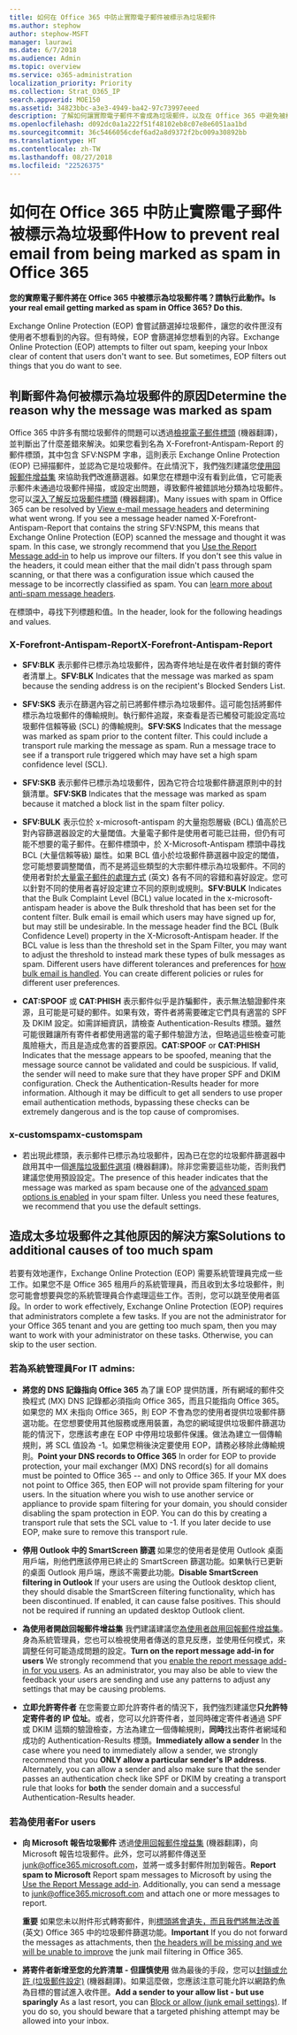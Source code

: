 ```yaml
---
title: 如何在 Office 365 中防止實際電子郵件被標示為垃圾郵件
ms.author: stephow
author: stephow-MSFT
manager: laurawi
ms.date: 6/7/2018
ms.audience: Admin
ms.topic: overview
ms.service: o365-administration
localization_priority: Priority
ms.collection: Strat_O365_IP
search.appverid: MOE150
ms.assetid: 34823bbc-a3e3-4949-ba42-97c73997eeed
description: 了解如何讓實際電子郵件不會成為垃圾郵件，以及在 Office 365 中避免被標示為垃圾郵件。
ms.openlocfilehash: d092dc0a1a222f51f48102eb8c07e8e6051aa1bd
ms.sourcegitcommit: 36c5466056cdef6ad2a8d9372f2bc009a30892bb
ms.translationtype: HT
ms.contentlocale: zh-TW
ms.lasthandoff: 08/27/2018
ms.locfileid: "22526375"
---
```

# <a name="how-to-prevent-real-email-from-being-marked-as-spam-in-office-365"></a><span data-ttu-id="e1892-103">如何在 Office 365 中防止實際電子郵件被標示為垃圾郵件</span><span class="sxs-lookup"><span data-stu-id="e1892-103">How to prevent real email from being marked as spam in Office 365</span></span>

 <span data-ttu-id="e1892-104">**您的實際電子郵件將在 Office 365 中被標示為垃圾郵件嗎？請執行此動作。**</span><span class="sxs-lookup"><span data-stu-id="e1892-104">**Is your real email getting marked as spam in Office 365? Do this.**</span></span>
  
<span data-ttu-id="e1892-p101">Exchange Online Protection (EOP) 會嘗試篩選掉垃圾郵件，讓您的收件匣沒有使用者不想看到的內容。但有時候，EOP 會篩選掉您想看到的內容。</span><span class="sxs-lookup"><span data-stu-id="e1892-p101">Exchange Online Protection (EOP) attempts to filter out spam, keeping your Inbox clear of content that users don't want to see. But sometimes, EOP filters out things that you do want to see.</span></span>
  
## <a name="determine-the-reason-why-the-message-was-marked-as-spam"></a><span data-ttu-id="e1892-107">判斷郵件為何被標示為垃圾郵件的原因</span><span class="sxs-lookup"><span data-stu-id="e1892-107">Determine the reason why the message was marked as spam</span></span>

<span data-ttu-id="e1892-p102">Office 365 中許多有關垃圾郵件的問題可以透過[檢視電子郵件標頭](https://support.office.com/article/cd039382-dc6e-4264-ac74-c048563d212c) (機器翻譯)，並判斷出了什麼差錯來解決。如果您看到名為 X-Forefront-Antispam-Report 的郵件標頭，其中包含 SFV:NSPM 字串，這則表示 Exchange Online Protection (EOP) 已掃描郵件，並認為它是垃圾郵件。在此情況下，我們強烈建議您[使用回報郵件增益集](https://support.office.com/article/b5caa9f1-cdf3-4443-af8c-ff724ea719d2) 來協助我們改進篩選器。如果您在標題中沒有看到此值，它可能表示郵件未通過垃圾郵件掃描，或設定出問題，導致郵件被錯誤地分類為垃圾郵件。您可以[深入了解反垃圾郵件標頭](https://technet.microsoft.com/library/dn205071%28v=exchg.150%29.aspx) (機器翻譯)。</span><span class="sxs-lookup"><span data-stu-id="e1892-p102">Many issues with spam in Office 365 can be resolved by [View e-mail message headers](https://support.office.com/article/cd039382-dc6e-4264-ac74-c048563d212c) and determining what went wrong. If you see a message header named X-Forefront-Antispam-Report that contains the string SFV:NSPM, this means that Exchange Online Protection (EOP) scanned the message and thought it was spam. In this case, we strongly recommend that you [Use the Report Message add-in](https://support.office.com/article/b5caa9f1-cdf3-4443-af8c-ff724ea719d2) to help us improve our filters. If you don't see this value in the headers, it could mean either that the mail didn't pass through spam scanning, or that there was a configuration issue which caused the message to be incorrectly classified as spam. You can [learn more about anti-spam message headers](https://technet.microsoft.com/library/dn205071%28v=exchg.150%29.aspx).</span></span>
  
<span data-ttu-id="e1892-113">在標頭中，尋找下列標題和值。</span><span class="sxs-lookup"><span data-stu-id="e1892-113">In the header, look for the following headings and values.</span></span>
  
### <a name="x-forefront-antispam-report"></a><span data-ttu-id="e1892-114">X-Forefront-Antispam-Report</span><span class="sxs-lookup"><span data-stu-id="e1892-114">X-Forefront-Antispam-Report</span></span>

- <span data-ttu-id="e1892-115">**SFV:BLK** 表示郵件已標示為垃圾郵件，因為寄件地址是在收件者封鎖的寄件者清單上。</span><span class="sxs-lookup"><span data-stu-id="e1892-115">**SFV:BLK** Indicates that the message was marked as spam because the sending address is on the recipient's Blocked Senders List.</span></span> 
    
- <span data-ttu-id="e1892-p103">**SFV:SKS** 表示在篩選內容之前已將郵件標示為垃圾郵件。這可能包括將郵件標示為垃圾郵件的傳輸規則。執行郵件追蹤，來查看是否已觸發可能設定高垃圾郵件信賴等級 (SCL) 的傳輸規則。</span><span class="sxs-lookup"><span data-stu-id="e1892-p103">**SFV:SKS** Indicates that the message was marked as spam prior to the content filter. This could include a transport rule marking the message as spam. Run a message trace to see if a transport rule triggered which may have set a high spam confidence level (SCL).</span></span> 
    
- <span data-ttu-id="e1892-119">**SFV:SKB** 表示郵件已標示為垃圾郵件，因為它符合垃圾郵件篩選原則中的封鎖清單。</span><span class="sxs-lookup"><span data-stu-id="e1892-119">**SFV:SKB** Indicates that the message was marked as spam because it matched a block list in the spam filter policy.</span></span> 
    
- <span data-ttu-id="e1892-p104">**SFV:BULK** 表示位於 x-microsoft-antispam 的大量抱怨層級 (BCL) 值高於已對內容篩選器設定的大量閾值。大量電子郵件是使用者可能已註冊，但仍有可能不想要的電子郵件。在郵件標頭中，於 X-Microsoft-Antispam 標頭中尋找 BCL (大量信賴等級) 屬性。如果 BCL 值小於垃圾郵件篩選器中設定的閾值，您可能想要調整閾值，而不是將這些類型的大宗郵件標示為垃圾郵件。不同的使用者對於[大量電子郵件的處理方式](https://blogs.msdn.microsoft.com/tzink/2014/08/25/different-levels-of-bulk-mail-filtering-in-office-365/) (英文) 各有不同的容錯和喜好設定。您可以針對不同的使用者喜好設定建立不同的原則或規則。</span><span class="sxs-lookup"><span data-stu-id="e1892-p104">**SFV:BULK** Indicates that the Bulk Complaint Level (BCL) value located in the x-microsoft-antispam header is above the Bulk threshold that has been set for the content filter. Bulk email is email which users may have signed up for, but may still be undesirable. In the message header find the BCL (Bulk Confidence Level) property in the X-Microsoft-Antispam header. If the BCL value is less than the threshold set in the Spam Filter, you may want to adjust the threshold to instead mark these types of bulk messages as spam. Different users have different tolerances and preferences for [how bulk email is handled](https://blogs.msdn.microsoft.com/tzink/2014/08/25/different-levels-of-bulk-mail-filtering-in-office-365/). You can create different policies or rules for different user preferences.</span></span>
    
- <span data-ttu-id="e1892-p105">**CAT:SPOOF** 或 **CAT:PHISH** 表示郵件似乎是詐騙郵件，表示無法驗證郵件來源，且可能是可疑的郵件。如果有效，寄件者將需要確定它們具有適當的 SPF 及 DKIM 設定。如需詳細資訊，請檢查 Authentication-Results 標頭。雖然可能很難讓所有寄件者都使用適當的電子郵件驗證方法，但略過這些檢查可能風險極大，而且是造成危害的首要原因。</span><span class="sxs-lookup"><span data-stu-id="e1892-p105">**CAT:SPOOF** or **CAT:PHISH** Indicates that the message appears to be spoofed, meaning that the message source cannot be validated and could be suspicious. If valid, the sender will need to make sure that they have proper SPF and DKIM configuration. Check the Authentication-Results header for more information. Although it may be difficult to get all senders to use proper email authentication methods, bypassing these checks can be extremely dangerous and is the top cause of compromises.</span></span> 
    
### <a name="x-customspam"></a><span data-ttu-id="e1892-130">x-customspam</span><span class="sxs-lookup"><span data-stu-id="e1892-130">x-customspam</span></span>

- <span data-ttu-id="e1892-p106">若出現此標頭，表示郵件已標示為垃圾郵件，因為已在您的垃圾郵件篩選器中啟用其中一個[進階垃圾郵件選項](https://technet.microsoft.com/library/jj200750%28v=exchg.150%29.aspx) (機器翻譯)。除非您需要這些功能，否則我們建議您使用預設設定。</span><span class="sxs-lookup"><span data-stu-id="e1892-p106">The presence of this header indicates that the message was marked as spam because one of the [advanced spam options is enabled](https://technet.microsoft.com/library/jj200750%28v=exchg.150%29.aspx) in your spam filter. Unless you need these features, we recommend that you use the default settings.</span></span> 
    
## <a name="solutions-to-additional-causes-of-too-much-spam"></a><span data-ttu-id="e1892-133">造成太多垃圾郵件之其他原因的解決方案</span><span class="sxs-lookup"><span data-stu-id="e1892-133">Solutions to additional causes of too much spam</span></span>

<span data-ttu-id="e1892-p107">若要有效地運作，Exchange Online Protection (EOP) 需要系統管理員完成一些工作。如果您不是 Office 365 租用戶的系統管理員，而且收到太多垃圾郵件，則您可能會想要與您的系統管理員合作處理這些工作。否則，您可以跳至使用者區段。</span><span class="sxs-lookup"><span data-stu-id="e1892-p107">In order to work effectively, Exchange Online Protection (EOP) requires that administrators complete a few tasks. If you are not the administrator for your Office 365 tenant and you are getting too much spam, then you may want to work with your administrator on these tasks. Otherwise, you can skip to the user section.</span></span>
  
### <a name="for-admins"></a><span data-ttu-id="e1892-137">若為系統管理員</span><span class="sxs-lookup"><span data-stu-id="e1892-137">For IT admins:</span></span>

- <span data-ttu-id="e1892-p108">**將您的 DNS 記錄指向 Office 365** 為了讓 EOP 提供防護，所有網域的郵件交換程式 (MX) DNS 記錄都必須指向 Office 365，而且只能指向 Office 365。如果您的 MX 未指向 Office 365，則 EOP 不會為您的使用者提供垃圾郵件篩選功能。在您想要使用其他服務或應用裝置，為您的網域提供垃圾郵件篩選功能的情況下，您應該考慮在 EOP 中停用垃圾郵件保護。做法為建立一個傳輸規則，將 SCL 值設為 -1。如果您稍後決定要使用 EOP，請務必移除此傳輸規則。</span><span class="sxs-lookup"><span data-stu-id="e1892-p108">**Point your DNS records to Office 365** In order for EOP to provide protection, your mail exchanger (MX) DNS record(s) for all domains must be pointed to Office 365 -- and only to Office 365. If your MX does not point to Office 365, then EOP will not provide spam filtering for your users. In the situation where you wish to use another service or appliance to provide spam filtering for your domain, you should consider disabling the spam protection in EOP. You can do this by creating a transport rule that sets the SCL value to -1. If you later decide to use EOP, make sure to remove this transport rule.</span></span> 
    
- <span data-ttu-id="e1892-p109">**停用 Outlook 中的 SmartScreen 篩選** 如果您的使用者是使用 Outlook 桌面用戶端，則他們應該停用已終止的 SmartScreen 篩選功能。如果執行已更新的桌面 Outlook 用戶端，應該不需要此功能。</span><span class="sxs-lookup"><span data-stu-id="e1892-p109">**Disable SmartScreen filtering in Outlook** If your users are using the Outlook desktop client, they should disable the SmartScreen filtering functionality, which has been discontinued. If enabled, it can cause false positives. This should not be required if running an updated desktop Outlook client.</span></span> 
    
- <span data-ttu-id="e1892-p110">**為使用者開啟回報郵件增益集** 我們建議建議您[為使用者啟用回報郵件增益集](enable-the-report-message-add-in.md)。身為系統管理員，您也可以檢視使用者傳送的意見反應，並使用任何模式，來調整任何可能造成問題的設定。</span><span class="sxs-lookup"><span data-stu-id="e1892-p110">**Turn on the report message add-in for users** We strongly recommend that you [enable the report message add-in for you users](enable-the-report-message-add-in.md). As an administrator, you may also be able to view the feedback your users are sending and use any patterns to adjust any settings that may be causing problems.</span></span>
    
- <span data-ttu-id="e1892-p111">**立即允許寄件者** 在您需要立即允許寄件者的情況下，我們強烈建議您**只允許特定寄件者的 IP 位址**。或者，您可以允許寄件者，並同時確定寄件者通過 SPF 或 DKIM 這類的驗證檢查，方法為建立一個傳輸規則，**同時**找出寄件者網域和成功的 Authentication-Results 標頭。</span><span class="sxs-lookup"><span data-stu-id="e1892-p111">**Immediately allow a sender** In the case where you need to immediately allow a sender, we strongly recommend that you **ONLY allow a particular sender's IP address**. Alternately, you can allow a sender and also make sure that the sender passes an authentication check like SPF or DKIM by creating a transport rule that looks for **both** the sender domain and a successful Authentication-Results header.</span></span> 
    
### <a name="for-users"></a><span data-ttu-id="e1892-150">若為使用者</span><span class="sxs-lookup"><span data-stu-id="e1892-150">For users</span></span>

- <span data-ttu-id="e1892-p112">**向 Microsoft 報告垃圾郵件** 透過[使用回報郵件增益集](https://support.office.com/article/b5caa9f1-cdf3-4443-af8c-ff724ea719d2) (機器翻譯)，向 Microsoft 報告垃圾郵件。此外，您可以將郵件傳送至 junk@office365.microsoft.com，並將一或多封郵件附加到報告。</span><span class="sxs-lookup"><span data-stu-id="e1892-p112">**Report spam to Microsoft** Report spam messages to Microsoft by using the [Use the Report Message add-in](https://support.office.com/article/b5caa9f1-cdf3-4443-af8c-ff724ea719d2). Additionally, you can send a message to junk@office365.microsoft.com and attach one or more messages to report.</span></span>
    
    <span data-ttu-id="e1892-153">**重要** 如果您未以附件形式轉寄郵件，則[標頭將會遺失，而且我們將無法改善](https://blogs.msdn.microsoft.com/tzink/2017/11/30/when-creating-support-tickets-about-spam-be-sure-to-include-message-headers/) (英文) Office 365 中的垃圾郵件篩選功能。</span><span class="sxs-lookup"><span data-stu-id="e1892-153">**Important** If you do not forward the messages as attachments, then [the headers will be missing and we will be unable to improve](https://blogs.msdn.microsoft.com/tzink/2017/11/30/when-creating-support-tickets-about-spam-be-sure-to-include-message-headers/) the junk mail filtering in Office 365.</span></span> 
    
- <span data-ttu-id="e1892-p113">**將寄件者新增至您的允許清單 - 但謹慎使用** 做為最後的手段，您可以[封鎖或允許 (垃圾郵件設定)](https://support.office.com/article/48c9f6f7-2309-4f95-9a4d-de987e880e46) (機器翻譯)。如果這麼做，您應該注意可能允許以網路釣魚為目標的嘗試進入收件匣。</span><span class="sxs-lookup"><span data-stu-id="e1892-p113">**Add a sender to your allow list - but use sparingly** As a last resort, you can [Block or allow (junk email settings)](https://support.office.com/article/48c9f6f7-2309-4f95-9a4d-de987e880e46). If you do so, you should beware that a targeted phishing attempt may be allowed into your inbox.</span></span>
    

